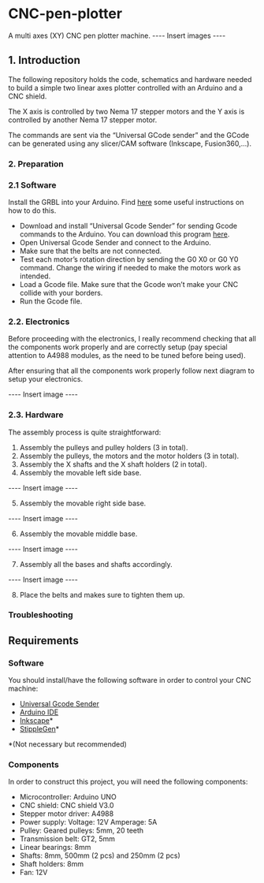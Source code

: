 # CNC-pen-plotter
A multi axes (XY) CNC pen plotter machine.
---- Insert images ----

## 1. Introduction
The following repository holds the code, schematics and hardware needed to build a simple two linear axes plotter controlled with an Arduino and a CNC shield. 

The X axis is controlled by two Nema 17 stepper motors and the Y axis is controlled by another Nema 17 stepper motor.

The commands are sent via the “Universal GCode sender” and the GCode can be generated using any slicer/CAM software (Inkscape, Fusion360,...).

### 2. Preparation
### 2.1 Software
Install the GRBL into your Arduino. Find [here](https://arduinoboardproject.com/en/how-to-install-grbl-on-arduino-uno-with-the-arduino-ide-software/) some useful instructions on how to do this.

* Download and install “Universal Gcode Sender” for sending Gcode commands to the Arduino. You can download this program [here](https://winder.github.io/ugs_website/).
* Open Universal Gcode Sender and connect to the Arduino.
* Make sure that the belts are not connected.
* Test each motor’s rotation direction by sending the G0 X0 or G0 Y0 command. Change the wiring if needed to make the motors work as intended.
* Load a Gcode file. Make sure that the Gcode won’t make your CNC collide with your borders.
* Run the Gcode file. 

### 2.2. Electronics
Before proceeding with the electronics, I really recommend checking that all the components work properly and are correctly setup (pay special attention to A4988 modules, as the need to be tuned before being used).

After ensuring that all the components work properly follow next diagram to setup your electronics. 

---- Insert image ----


### 2.3. Hardware
The assembly process is quite straightforward:

1. Assembly the pulleys and pulley holders (3 in total).
2. Assembly the pulleys, the motors and the motor holders (3 in total).
3. Assembly the X shafts and the X shaft holders (2 in total).
4. Assembly the movable left side base.

---- Insert image ----

5. Assembly the movable right side base.

---- Insert image ----

6. Assembly the movable middle base.

---- Insert image ----

7. Assembly all the bases and shafts accordingly.

---- Insert image ----

8. Place the belts and makes sure to tighten them up.

### Troubleshooting

## Requirements
### Software
You should install/have the following software in order to control your CNC machine:

* [Universal Gcode Sender](https://winder.github.io/ugs_website/)
* [Arduino IDE](https://www.arduino.cc/en/main/software)
* [Inkscape](https://inkscape.org/)*
* [StippleGen](https://www.evilmadscientist.com/2012/stipplegen2/)*

*(Not necessary but recommended)

### Components
In order to construct this project, you will need the following components:

* Microcontroller: Arduino UNO
* CNC shield: CNC shield V3.0
* Stepper motor driver: A4988
* Power supply: Voltage: 12V Amperage: 5A
* Pulley: Geared pulleys: 5mm, 20 teeth
* Transmission belt: GT2, 5mm
* Linear bearings: 8mm
* Shafts: 8mm, 500mm (2 pcs) and 250mm (2 pcs)
* Shaft holders: 8mm
* Fan: 12V
